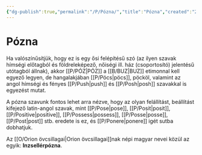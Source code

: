 ```yaml
---
{"dg-publish":true,"permalink":"/P/Pózna/","title":"Pózna","created":"2023-11-21T04:04","updated":"2024-03-03T15:27"}
---
```



# Pózna

Ha valószínűsítjük, hogy ez is egy ősi felépítésű szó (az ilyen szavak hímségi előtagból és földreleképező, nőiségi ill. ház (csoportosító) jelentésű utótagból állnak), akkor [[P/PÓZ\|PÓZ]] a [[B/BUZ\|BUZ]] etimonnal kell egyező legyen, de hangalakjában [[P/Pöcs\|pöcs]], pöcköl, valamint az angol hímségi és fényes [[P/Push\|push]] és [[P/Posh\|posh]] szavakkal is egyezést mutat.  

A pózna szavunk fontos lehet arra nézve, hogy az olyan felállítást, beállítást kifejező latin-angol szavak, mint [[P/Pose\|pose]], [[P/Posit\|posit]], [[P/Positive\|positive]], [[P/Possess\|possess]], [[P/Posse\|posse]], [[P/Post\|post]] stb. eredete is ez, és [[P/Ponere\|ponere]] igét sutba dobhatjuk.  

Az [[O/Orion övcsillagai\|Orion övcsillagai]]nak népi magyar nevei közül az egyik: **Inzsellérpózna**.  